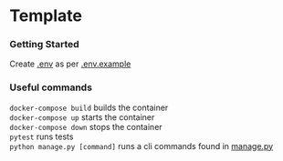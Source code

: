 # Template

### Getting Started

Create [.env](.env) as per [.env.example](.env.example) <br>

### Useful commands

`docker-compose build` builds the container <br>
`docker-compose up` starts the container <br>
`docker-compose down` stops the container <br>
`pytest` runs tests <br>
`python manage.py [command]` runs a cli commands found in [manage.py](manage.py) <br>
